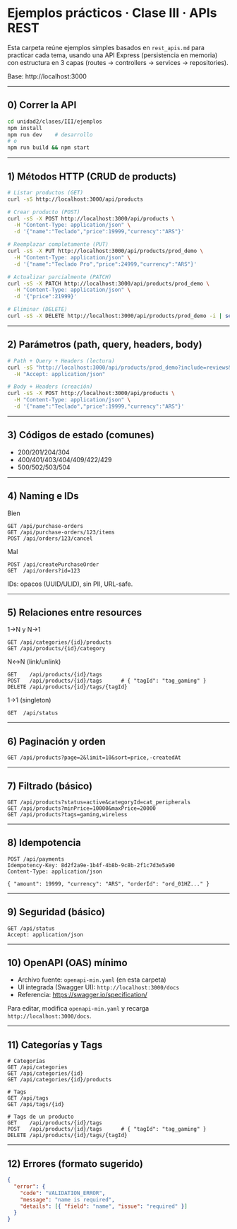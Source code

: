 # Ejemplos prácticos · Clase III · APIs REST

Esta carpeta reúne ejemplos simples basados en `rest_apis.md` para practicar cada tema, usando una API Express (persistencia en memoria) con estructura en 3 capas (routes → controllers → services → repositories).

Base: http://localhost:3000

---

## 0) Correr la API

```bash
cd unidad2/clases/III/ejemplos
npm install
npm run dev    # desarrollo
# o
npm run build && npm start
```

---

## 1) Métodos HTTP (CRUD de products)

```bash
# Listar productos (GET)
curl -sS http://localhost:3000/api/products

# Crear producto (POST)
curl -sS -X POST http://localhost:3000/api/products \
  -H "Content-Type: application/json" \
  -d '{"name":"Teclado","price":19999,"currency":"ARS"}'

# Reemplazar completamente (PUT)
curl -sS -X PUT http://localhost:3000/api/products/prod_demo \
  -H "Content-Type: application/json" \
  -d '{"name":"Teclado Pro","price":24999,"currency":"ARS"}'

# Actualizar parcialmente (PATCH)
curl -sS -X PATCH http://localhost:3000/api/products/prod_demo \
  -H "Content-Type: application/json" \
  -d '{"price":21999}'

# Eliminar (DELETE)
curl -sS -X DELETE http://localhost:3000/api/products/prod_demo -i | sed -n '1,15p'
```

---

## 2) Parámetros (path, query, headers, body)

```bash
# Path + Query + Headers (lectura)
curl -sS "http://localhost:3000/api/products/prod_demo?include=reviews&page=2" \
  -H "Accept: application/json"

# Body + Headers (creación)
curl -sS -X POST http://localhost:3000/api/products \
  -H "Content-Type: application/json" \
  -d '{"name":"Teclado","price":19999,"currency":"ARS"}'
```

---

## 3) Códigos de estado (comunes)

- 200/201/204/304
- 400/401/403/404/409/422/429
- 500/502/503/504

---

## 4) Naming e IDs

Bien

```http
GET /api/purchase-orders
GET /api/purchase-orders/123/items
POST /api/orders/123/cancel
```

Mal

```http
POST /api/createPurchaseOrder
GET  /api/orders?id=123
```

IDs: opacos (UUID/ULID), sin PII, URL-safe.

---

## 5) Relaciones entre resources

1→N y N→1

```http
GET /api/categories/{id}/products
GET /api/products/{id}/category
```

N↔N (link/unlink)

```http
GET    /api/products/{id}/tags
POST   /api/products/{id}/tags      # { "tagId": "tag_gaming" }
DELETE /api/products/{id}/tags/{tagId}
```

1→1 (singleton)

```http
GET  /api/status
```

---

## 6) Paginación y orden

```http
GET /api/products?page=2&limit=10&sort=price,-createdAt
```

---

## 7) Filtrado (básico)

```http
GET /api/products?status=active&categoryId=cat_peripherals
GET /api/products?minPrice=10000&maxPrice=20000
GET /api/products?tags=gaming,wireless
```

---

## 8) Idempotencia

```http
POST /api/payments
Idempotency-Key: 8d2f2a9e-1b4f-4b8b-9c8b-2f1c7d3e5a90
Content-Type: application/json

{ "amount": 19999, "currency": "ARS", "orderId": "ord_01HZ..." }
```

---

## 9) Seguridad (básico)

```http
GET /api/status
Accept: application/json
```

---

## 10) OpenAPI (OAS) mínimo

- Archivo fuente: `openapi-min.yaml` (en esta carpeta)
- UI integrada (Swagger UI): `http://localhost:3000/docs`
- Referencia: https://swagger.io/specification/

Para editar, modifica `openapi-min.yaml` y recarga `http://localhost:3000/docs`.

---

## 11) Categorías y Tags

```http
# Categorías
GET /api/categories
GET /api/categories/{id}
GET /api/categories/{id}/products

# Tags
GET /api/tags
GET /api/tags/{id}

# Tags de un producto
GET    /api/products/{id}/tags
POST   /api/products/{id}/tags      # { "tagId": "tag_gaming" }
DELETE /api/products/{id}/tags/{tagId}
```

---

## 12) Errores (formato sugerido)

```json
{
  "error": {
    "code": "VALIDATION_ERROR",
    "message": "name is required",
    "details": [{ "field": "name", "issue": "required" }]
  }
}
```

